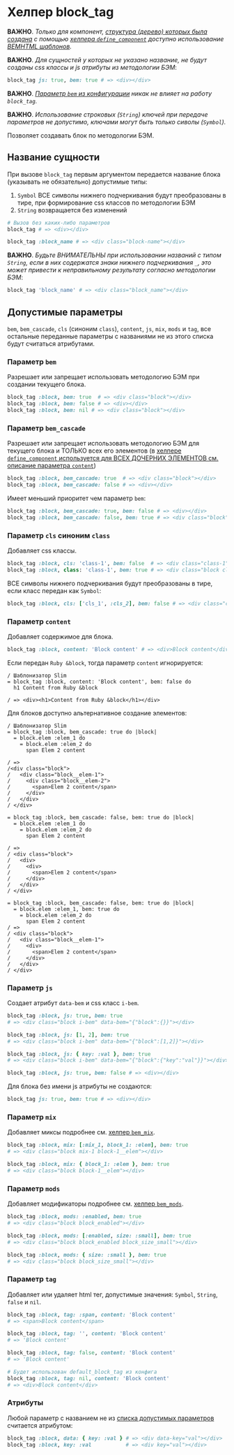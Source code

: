 # Хелпер block_tag

**ВАЖНО**. *Только для компонент, [структура (дерево) которых была создана](Создание-и-использование-UI-компонент.md) с помощью [хелпера `define_component`](Хелпер-define_component.md) доступно использование [BEMHTML шаблонов](Шаблоны.md).*

**ВАЖНО**. *Для сущностей у которых не указано название, не будут созданы css классы и js атрибуты из методологии БЭМ*:
```ruby
block_tag js: true, bem: true # => <div></div>
```

**ВАЖНО**. *[Параметр `bem` из конфигурации](Конфигурация.md#%D0%9F%D0%B0%D1%80%D0%B0%D0%BC%D0%B5%D1%82%D1%80-bem) никак не влияет на работу `block_tag`.*

**ВАЖНО**. *Использование строковых (`String`) ключей при передаче параметров не допустимо, ключами могут быть только сиволы (`Symbol`).*

Позволяет создавать блок по методологии БЭМ.

## Название сущности

При вызове `block_tag` первым аргументом передается название блока (указывать не обязательно) допустимые типы:
1. `Symbol` ВСЕ символы нижнего подчеркивания будут преобразованы в тире, при формирование css классов по методологии БЭМ
1. `String` возвращается без изменений

```ruby
# Вызов без каких-либо параметров
block_tag # => <div></div>
```
```ruby
block_tag :block_name # => <div class="block-name"></div>
```

**ВАЖНО**. *Будьте ВНИМАТЕЛЬНЫ при использовании названий с типом `String`, если в них содержатся знаки нижнего подчеркивания `_`, это может привести к неправильному результату согласно методологии БЭМ*:
```ruby
block_tag 'block_name' # => <div class="block_name"></div>
```

## Допустимые параметры

`bem`, `bem_cascade`, `cls` (синоним `class`), `content`, `js`, `mix`, `mods` и `tag`, все остальные переданные параметры с названиями не из этого списка будут считаться атрибутами.

### Параметр `bem`

Разрешает или запрещает использовать методологию БЭМ при создании текущего блока.

```ruby
block_tag :block, bem: true  # => <div class="block"></div>
block_tag :block, bem: false # => <div></div>
block_tag :block, bem: nil # => <div class="block"></div>
```

### Параметр `bem_cascade`

Разрешает или запрещает использовать методологию БЭМ для текущего блока и ТОЛЬКО всех его элементов (в [хелпере `define_component` используется для ВСЕХ ДОЧЕРНИХ ЭЛЕМЕНТОВ см. описание параметра `content`](#%D0%9F%D0%B0%D1%80%D0%B0%D0%BC%D0%B5%D1%82%D1%80-content))

```ruby
block_tag :block, bem_cascade: true  # => <div class="block"></div>
block_tag :block, bem_cascade: false # => <div></div>
```

Имеет меньший приоритет чем параметр `bem`:

```ruby
block_tag :block, bem_cascade: true, bem: false # => <div></div>
block_tag :block, bem_cascade: false, bem: true # => <div class="block"></div>
```

### Параметр `cls` синоним `class`

Добавляет css классы.

```ruby
block_tag :block, cls: 'class-1', bem: false  # => <div class="class-1"></div>
block_tag :block, class: 'class-1', bem: true # => <div class="block class-1"></div>
```
ВСЕ символы нижнего подчеркивания будут преобразованы в тире, если класс передан как `Symbol`:

```ruby
block_tag :block, cls: ['cls_1', :cls_2], bem: false # => <div class="cls_1 cls-2"></div>
```

### Параметр `content`

Добавляет содержимое для блока.

```ruby
block_tag :block, content: 'Block content' # => <div>Block content</div>
```
Если передан `Ruby &block`, тогда параметр `content` игнорируется:

```slim
/ Шаблонизатор Slim
= block_tag :block, content: 'Block content', bem: false do
  h1 Content from Ruby &block

/ => <div><h1>Content from Ruby &block</h1></div>
```
Для блоков доступно альтернативное создание элементов:

```slim
/ Шаблонизатор Slim
= block_tag :block, bem_cascade: true do |block|
  = block.elem :elem_1 do
    = block.elem :elem_2 do
      span Elem 2 content

/ =>
/<div class="block">
/   <div class="block__elem-1">
/     <div class="block__elem-2">
/       <span>Elem 2 content</span>
/     </div>
/   </div>
/ </div>

= block_tag :block, bem_cascade: false, bem: true do |block|
  = block.elem :elem_1 do
    = block.elem :elem_2 do
      span Elem 2 content

/ =>
/ <div class="block">
/   <div>
/     <div>
/       <span>Elem 2 content</span>
/     </div>
/   </div>
/ </div>

= block_tag :block, bem_cascade: false, bem: true do |block|
  = block.elem :elem_1, bem: true do
    = block.elem :elem_2 do
      span Elem 2 content
/ =>
/ <div class="block">
/   <div class="block__elem-1">
/     <div>
/       <span>Elem 2 content</span>
/     </div>
/   </div>
/ </div>
```


### Параметр `js`

Создает атрибут `data-bem` и css класс `i-bem`.

```ruby
block_tag :block, js: true, bem: true
# => <div class="block i-bem" data-bem="{"block":{}}"></div>

block_tag :block, js: [1, 2], bem: true
# => <div class="block i-bem" data-bem="{"block":[1,2]}"></div>

block_tag :block, js: { key: :val }, bem: true
# => <div class="block i-bem" data-bem="{"block":{"key":"val"}}"></div>

block_tag :block, js: true, bem: false # => <div></div>
```
Для блока без имени js атрибуты не создаются:
```ruby
block_tag js: true, bem: true # => <div></div>
```
### Параметр `mix`

Добавляет миксы подробнее см. [хелпер `bem_mix`](Хелпер-bem_mix.md).

```ruby
block_tag :block, mix: [:mix_1, block_1: :elem], bem: true
# => <div class="block mix-1 block-1__elem"></div>

block_tag :block, mix: { block_1: :elem }, bem: true
# => <div class="block block-1__elem"></div>
```

### Параметр `mods`

Добавляет модификаторы подробнее см. [хелпер `bem_mods`](Хелпер-bem_mods.md).

```ruby
block_tag :block, mods: :enabled, bem: true
# => <div class="block block_enabled"></div>

block_tag :block, mods: [:enabled, size: :small], bem: true
# => <div class="block block_enabled block_size_small"></div>

block_tag :block, mods: { size: :small }, bem: true
# => <div class="block block_size_small"></div>
```

### Параметр `tag`

Добавляет или удаляет html тег, допустимые значения: `Symbol`, `String`, `false` и `nil`.

```ruby
block_tag :block, tag: :span, content: 'Block content'
# => <span>Block content</span>

block_tag :block, tag: '', content: 'Block content'
# => 'Block content'

block_tag :block, tag: false, content: 'Block content'
# => 'Block content'

# Будет использован default_block_tag из конфига
block_tag :block, tag: nil, content: 'Block content'
# => <div>Block content</div>
```

### Атрибуты

Любой параметр с названием не из [списка допустимых параметров](#%D0%94%D0%BE%D0%BF%D1%83%D1%81%D1%82%D0%B8%D0%BC%D1%8B%D0%B5-%D0%BF%D0%B0%D1%80%D0%B0%D0%BC%D0%B5%D1%82%D1%80%D1%8B) считается атрибутом:

```ruby
block_tag :block, data: { key: :val } # => <div data-key="val"></div>
block_tag :block, key: :val           # => <div key="val"></div>
```